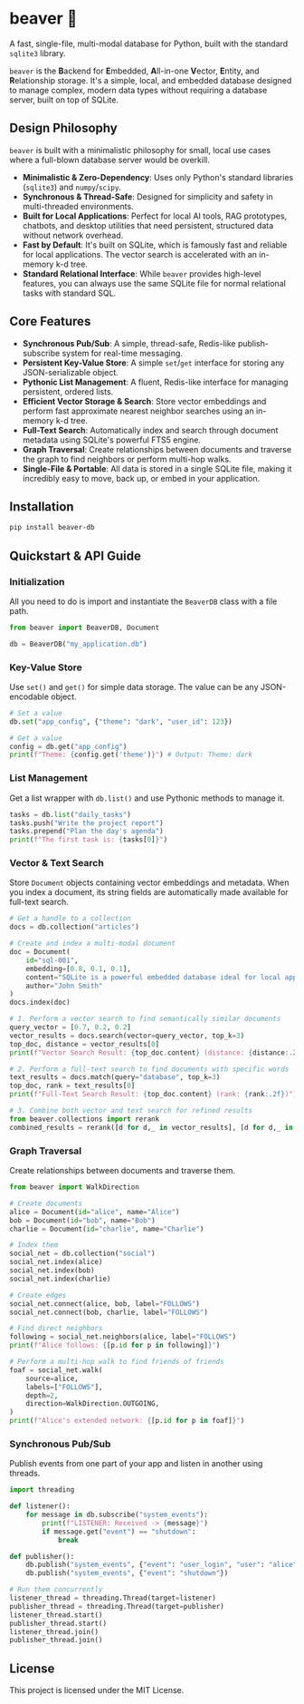 # beaver 🦫

A fast, single-file, multi-modal database for Python, built with the standard `sqlite3` library.

`beaver` is the **B**ackend for **E**mbedded, **A**ll-in-one **V**ector, **E**ntity, and **R**elationship storage. It's a simple, local, and embedded database designed to manage complex, modern data types without requiring a database server, built on top of SQLite.

## Design Philosophy

`beaver` is built with a minimalistic philosophy for small, local use cases where a full-blown database server would be overkill.

  - **Minimalistic & Zero-Dependency**: Uses only Python's standard libraries (`sqlite3`) and `numpy`/`scipy`.
  - **Synchronous & Thread-Safe**: Designed for simplicity and safety in multi-threaded environments.
  - **Built for Local Applications**: Perfect for local AI tools, RAG prototypes, chatbots, and desktop utilities that need persistent, structured data without network overhead.
  - **Fast by Default**: It's built on SQLite, which is famously fast and reliable for local applications. The vector search is accelerated with an in-memory k-d tree.
  - **Standard Relational Interface**: While `beaver` provides high-level features, you can always use the same SQLite file for normal relational tasks with standard SQL.

## Core Features

  - **Synchronous Pub/Sub**: A simple, thread-safe, Redis-like publish-subscribe system for real-time messaging.
  - **Persistent Key-Value Store**: A simple `set`/`get` interface for storing any JSON-serializable object.
  - **Pythonic List Management**: A fluent, Redis-like interface for managing persistent, ordered lists.
  - **Efficient Vector Storage & Search**: Store vector embeddings and perform fast approximate nearest neighbor searches using an in-memory k-d tree.
  - **Full-Text Search**: Automatically index and search through document metadata using SQLite's powerful FTS5 engine.
  - **Graph Traversal**: Create relationships between documents and traverse the graph to find neighbors or perform multi-hop walks.
  - **Single-File & Portable**: All data is stored in a single SQLite file, making it incredibly easy to move, back up, or embed in your application.

## Installation

```bash
pip install beaver-db
```

## Quickstart & API Guide

### Initialization

All you need to do is import and instantiate the `BeaverDB` class with a file path.

```python
from beaver import BeaverDB, Document

db = BeaverDB("my_application.db")
```

### Key-Value Store

Use `set()` and `get()` for simple data storage. The value can be any JSON-encodable object.

```python
# Set a value
db.set("app_config", {"theme": "dark", "user_id": 123})

# Get a value
config = db.get("app_config")
print(f"Theme: {config.get('theme')}") # Output: Theme: dark
```

### List Management

Get a list wrapper with `db.list()` and use Pythonic methods to manage it.

```python
tasks = db.list("daily_tasks")
tasks.push("Write the project report")
tasks.prepend("Plan the day's agenda")
print(f"The first task is: {tasks[0]}")
```

### Vector & Text Search

Store `Document` objects containing vector embeddings and metadata. When you index a document, its string fields are automatically made available for full-text search.

```python
# Get a handle to a collection
docs = db.collection("articles")

# Create and index a multi-modal document
doc = Document(
    id="sql-001",
    embedding=[0.8, 0.1, 0.1],
    content="SQLite is a powerful embedded database ideal for local apps.",
    author="John Smith"
)
docs.index(doc)

# 1. Perform a vector search to find semantically similar documents
query_vector = [0.7, 0.2, 0.2]
vector_results = docs.search(vector=query_vector, top_k=3)
top_doc, distance = vector_results[0]
print(f"Vector Search Result: {top_doc.content} (distance: {distance:.2f})")

# 2. Perform a full-text search to find documents with specific words
text_results = docs.match(query="database", top_k=3)
top_doc, rank = text_results[0]
print(f"Full-Text Search Result: {top_doc.content} (rank: {rank:.2f})")

# 3. Combine both vector and text search for refined results
from beaver.collections import rerank
combined_results = rerank([d for d,_ in vector_results], [d for d,_ in text_results], weights=[2,1])
```

### Graph Traversal

Create relationships between documents and traverse them.

```python
from beaver import WalkDirection

# Create documents
alice = Document(id="alice", name="Alice")
bob = Document(id="bob", name="Bob")
charlie = Document(id="charlie", name="Charlie")

# Index them
social_net = db.collection("social")
social_net.index(alice)
social_net.index(bob)
social_net.index(charlie)

# Create edges
social_net.connect(alice, bob, label="FOLLOWS")
social_net.connect(bob, charlie, label="FOLLOWS")

# Find direct neighbors
following = social_net.neighbors(alice, label="FOLLOWS")
print(f"Alice follows: {[p.id for p in following]}")

# Perform a multi-hop walk to find friends of friends
foaf = social_net.walk(
    source=alice,
    labels=["FOLLOWS"],
    depth=2,
    direction=WalkDirection.OUTGOING,
)
print(f"Alice's extended network: {[p.id for p in foaf]}")
```

### Synchronous Pub/Sub

Publish events from one part of your app and listen in another using threads.

```python
import threading

def listener():
    for message in db.subscribe("system_events"):
        print(f"LISTENER: Received -> {message}")
        if message.get("event") == "shutdown":
            break

def publisher():
    db.publish("system_events", {"event": "user_login", "user": "alice"})
    db.publish("system_events", {"event": "shutdown"})

# Run them concurrently
listener_thread = threading.Thread(target=listener)
publisher_thread = threading.Thread(target=publisher)
listener_thread.start()
publisher_thread.start()
listener_thread.join()
publisher_thread.join()
```

## License

This project is licensed under the MIT License.
